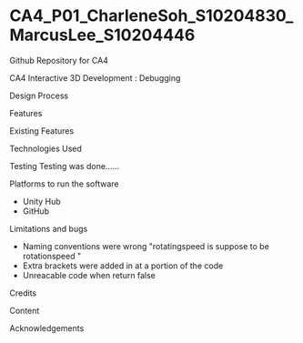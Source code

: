 # CA4_P01_CharleneSoh_S10204830_MarcusLee_S10204446
Github Repository for CA4

CA4 Interactive 3D Development : Debugging 


Design Process


Features


Existing Features



Technologies Used



Testing
Testing was done......



Platforms to run the software 
-	Unity Hub 
-	GitHub

Limitations and bugs
- Naming conventions were wrong "rotatingspeed is suppose to be rotationspeed " 
- Extra brackets were added in at a portion of the code 
- Unreacable code when return false 


Credits


Content


Acknowledgements

